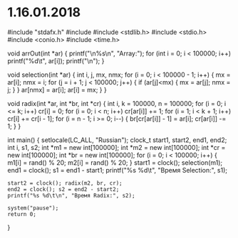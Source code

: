 # 1.16.01.2018

#include "stdafx.h"
#include <iostream>
#include <stdlib.h>
#include <stdio.h>
#include <conio.h>
#include <time.h>

void arrOut(int *ar)
{
	printf("\n%s\n", "Array:");
	for (int i = 0; i < 100000; i++)
		printf("%d\t", ar[i]);
	printf("\n");
}

void selection(int *ar)
{
	int i, j, mx, nmx;
	for (i = 0; i < 100000 - 1; i++)
	{
		mx = ar[i];
		nmx = i;
		for (j = i + 1; j < 100000; j++)
		{
			if (ar[j]<mx)
			{
				mx = ar[j];
				nmx = j;
			}
		}
		ar[nmx] = ar[i];
		ar[i] = mx;
	}
}

void radix(int *ar, int *br, int *cr) {
	int i, k = 100000, n = 100000;
	for (i = 0; i <= k; i++)
		 cr[i] = 0;
	for (i = 0; i < n; i++)
		 cr[ar[i]] += 1;
	for (i = 1; i < k + 1; i++)
	 cr[i] += cr[i - 1];
	for (i = n - 1; i >= 0; i--)
	 {
	br[cr[ar[i]] - 1] = ar[i];
	cr[ar[i]] -= 1;
	}
}

int main()
{
	setlocale(LC_ALL, "Russian");
	clock_t start1, start2, end1, end2;
	int i, s1, s2;
	int *m1 = new int[100000];
	int *m2 = new int[100000];
	int *cr = new int[100000];
	int *br = new int[100000];
	for (i = 0; i < 100000; i++)
	{
		m1[i] = rand() % 20; 	m2[i] = rand() % 20;
	}
	start1 = clock(); selection(m1);
	end1 = clock(); s1 = end1 - start1;
	printf("%s %d\t", "Время Selection:", s1);
	
	start2 = clock(); radix(m2, br, cr);
	end2 = clock(); s2 = end2 - start2;
	printf("%s %d\t\n", "Время Radix:", s2);

	system("pause");
	return 0;
}
